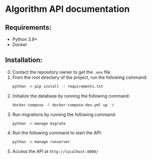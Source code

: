 # Algorithm API documentation

## Requirements:
- Python 3.9+
- Docker

## Installation:
0. Contact the repository owner to get the `.env` file.
1. From the root directory of the project, run the following command:
    ```bash
    python -m pip install -r requirements.txt
    ```
2. Initialize the database by running the following command:
    ```bash
    docker-compose -f docker-compose-dev.yml up -d
    ```
3. Run migrations by running the following command:
    ```bash
    python -m manage migrate
    ```
4. Run the following command to start the API:
    ```bash
    python -m manage runserver
    ```
5. Access the API at `http://localhost:8000/`
